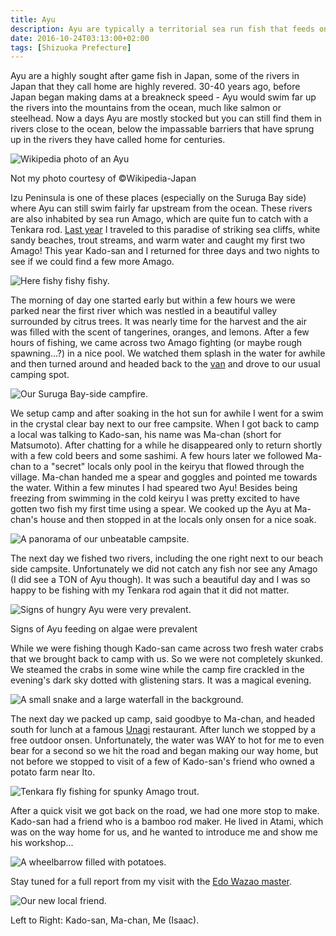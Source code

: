 ```yaml
---
title: Ayu
description: Ayu are typically a territorial sea run fish that feeds on algae and are considered an elusive prize fish by many anglers in Japan...
date: 2016-10-24T03:13:00+02:00
tags: [Shizuoka Prefecture]
---
```

<div class="text-lg mt-2">
<p class="mb-2">Ayu are a highly sought after game fish in Japan, some of the  rivers in Japan that they call home are highly revered. 30-40 years ago, before Japan began making dams at a breakneck speed - Ayu would swim far up the rivers into the mountains from the ocean, much like salmon or steelhead. Now a days Ayu are mostly stocked but you can still find them in rivers close to the ocean, below the impassable barriers that have sprung up in the rivers they have called home for centuries.</p>

<div class="w-8/12 mx-auto">
<img class="rounded-lg shadow-lg" src="https://fallfish-tenkara-images.s3-us-west-1.amazonaws.com/FfT+-+Ayu/izu+peninsula-ayu-tenkara-amago-fly+fishing-japan-ayu.jpg" alt="Wikipedia photo of an Ayu" />
<p class="italic text-center">Not my photo courtesy of ©Wikipedia-Japan</p>
</div>

<p class="mt-2 mb-2">Izu Peninsula is one of these places (especially on the Suruga Bay side) where Ayu can still swim fairly far upstream from the ocean. These rivers are also inhabited by sea run Amago, which are quite fun to catch with a Tenkara rod. <a href="https://www.fallfishtenkara.com/amago/" target="_blank" rel="noopener noreferrer" class="text-red-500 hover:bg-red-500 hover:text-white">Last year</a> I traveled to this paradise of striking sea cliffs, white sandy beaches, trout streams, and warm water and caught my first two Amago! This year Kado-san and I returned for three days and two nights to see if we could find a few more Amago.</p>

<img class="w-8/12 rounded-lg shadow-lg mx-auto" src="https://fallfish-tenkara-images.s3-us-west-1.amazonaws.com/FfT+-+Ayu/izu+peninsula-ayu-tenkara-amago-fly+fishing-japan-fishing.jpg" alt="Here fishy fishy fishy." />

<p class="mt-2 mb-2">The morning of day one started early but within a few hours we were parked near the first river which was nestled in a beautiful valley surrounded by citrus trees. It was nearly time for the harvest and the air was filled with the scent of tangerines, oranges, and lemons. After a few hours of fishing, we came across two Amago fighting (or maybe rough spawning...?) in a nice pool. We watched them splash in the water for awhile and then turned around and headed back to the <a href="https://www.fallfishtenkara.com/japanese-kei-cars/" target="_blank" rel="noopener" class="text-red-500 hover:bg-red-500 hover:text-white">van</a> and drove to our usual camping spot.</p>

<img class="w-8/12 rounded-lg shadow-lg mx-auto" src="https://fallfish-tenkara-images.s3-us-west-1.amazonaws.com/FfT+-+Ayu/izu+peninsula-ayu-tenkara-amago-fly+fishing-japan-campfire.jpg" alt="Our Suruga Bay-side campfire." />

<p class="mt-2 mb-2">We setup camp and after soaking in the hot sun for awhile I went for a swim in the crystal clear bay next to our free campsite. When I got back to camp a local was talking to Kado-san, his name was Ma-chan (short for Matsumoto). After chatting for a while he disappeared only to return shortly with a few cold beers and some sashimi. A few hours later we followed Ma-chan to a "secret" locals only pool in the keiryu that flowed through the village. Ma-chan handed me a spear and goggles and pointed me towards the water. Within a few minutes I had speared two Ayu! Besides being freezing from swimming in the cold keiryu I was pretty excited to have gotten two fish my first time using a spear. We cooked up the Ayu at Ma-chan's house and then stopped in at the locals only onsen for a nice soak.</p>

<img class="w-8/12 rounded-lg shadow-lg mx-auto" src="https://fallfish-tenkara-images.s3-us-west-1.amazonaws.com/FfT+-+Ayu/izu+peninsula-ayu-tenkara-amago-fly+fishing-japan-panorama.jpg" alt="A panorama of our unbeatable campsite." />

<p class="mt-2 mb-2">The next day we fished two rivers, including the one right next to our beach side campsite. Unfortunately we did not catch any fish nor see any Amago (I did see a TON of Ayu though). It was such a beautiful day and I was so happy to be fishing with my Tenkara rod again that it did not matter.</p>

<div class="w-8/12 mx-auto">
<img class="rounded-lg shadow-lg" src="https://fallfish-tenkara-images.s3-us-west-1.amazonaws.com/FfT+-+Ayu/izu+peninsula-ayu-tenkara-amago-fly+fishing-japan-ayu+food.jpg" alt="Signs of hungry Ayu were very prevalent." />
<p class="italic text-center">Signs of Ayu feeding on algae were prevalent</p>
</div>

<p class="mt-2 mb-2">While we were fishing though Kado-san came across two fresh water crabs that we brought back to camp with us. So we were not completely skunked. We steamed the crabs in some wine while the camp fire crackled in the evening's dark sky dotted with glistening stars. It was a magical evening.</p>

<img class="w-8/12 rounded-lg shadow-lg mx-auto" src="https://fallfish-tenkara-images.s3-us-west-1.amazonaws.com/FfT+-+Ayu/izu+peninsula-ayu-tenkara-amago-fly+fishing-japan-snake.jpg" alt="A small snake and a large waterfall in the background." />

<p class="mt-2 mb-2">The next day we packed up camp, said goodbye to Ma-chan, and headed south for lunch at a famous <a href="https://goo.gl/maps/m4evJQhUaZMyoeez5" target="_blank" rel="noopener noreferrer" class="text-red-500 hover:bg-red-500 hover:text-white">Unagi</a> restaurant. After lunch we stopped by a free outdoor onsen. Unfortunately, the water was WAY to hot for me to even bear for a second so we hit the road and began making our way home, but not before we stopped to visit of a few of Kado-san's friend who owned a potato farm near Ito.</p>

<img class="w-8/12 rounded-lg shadow-lg mx-auto" src="https://fallfish-tenkara-images.s3-us-west-1.amazonaws.com/FfT+-+Ayu/izu+peninsula-ayu-tenkara-amago-fly+fishing-japan-spawning.jpg" alt="Tenkara fly fishing for spunky Amago trout." />

<p class="mt-2 mb-2">After a quick visit we got back on the road, we had one more stop to make. Kado-san had a friend who is a bamboo rod maker. He lived in Atami, which was on the way home for us, and he wanted to introduce me and show me his workshop...</p>

<img class="w-8/12 rounded-lg shadow-lg mx-auto" src="https://fallfish-tenkara-images.s3-us-west-1.amazonaws.com/FfT+-+Ayu/izu+peninsula-ayu-tenkara-amago-fly+fishing-japan-farming.jpg" alt="A wheelbarrow filled with potatoes." />

<p class="mt-2 mb-2">Stay tuned for a full report from my visit with the <a href="https://www.fallfishtenkara.com/herabuna/" target="_blank" rel="noopener" class="text-red-500 hover:bg-red-500 hover:text-white">Edo Wazao master</a>.</p>

<div class="w-8/12 mx-auto">
<img class="rounded-lg shadow-lg" src="https://fallfish-tenkara-images.s3-us-west-1.amazonaws.com/FfT+-+Ayu/izu+peninsula-ayu-tenkara-amago-fly+fishing-japan-machan.JPG" alt="Our new local friend." />
<p class="italic text-center">Left to Right: Kado-san, Ma-chan, Me (Isaac).</p>
</div>
</div>
